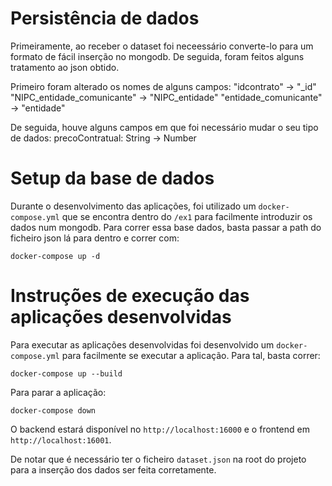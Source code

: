 # Persistência de dados
Primeiramente, ao receber o dataset foi neceessário converte-lo para um formato de fácil inserção no mongodb.
De seguida, foram feitos alguns tratamento ao json obtido.

Primeiro foram alterado os nomes de alguns campos:
"idcontrato" -> "_id"
"NIPC_entidade_comunicante" -> "NIPC_entidade"
"entidade_comunicante" -> "entidade"

De seguida, houve alguns campos em que foi necessário mudar o seu tipo de dados:
precoContratual: String -> Number

# Setup da base de dados
Durante o desenvolvimento das aplicações, foi utilizado um `docker-compose.yml` que se encontra dentro do `/ex1` para facilmente introduzir os dados num mongodb.
Para correr essa base dados, basta passar a path do ficheiro json lá para dentro e correr com:
```
docker-compose up -d
```

# Instruções de execução das aplicações desenvolvidas

Para executar as aplicações desenvolvidas foi desenvolvido um `docker-compose.yml` para facilmente se executar a aplicação.
Para tal, basta correr:
```
docker-compose up --build
```

Para parar a aplicação:
```
docker-compose down
```
O backend estará disponível no `http://localhost:16000` e o frontend em `http://localhost:16001`.

De notar que é necessário ter o ficheiro `dataset.json` na root do projeto para a inserção dos dados ser feita corretamente.
